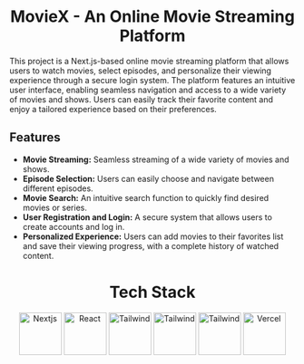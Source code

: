<h1 align="center">
   MovieX - An Online Movie Streaming Platform
</h1>

This project is a Next.js-based online movie streaming platform that allows users to watch movies, select episodes, and personalize their viewing experience through a secure login system. The platform features an intuitive user interface, enabling seamless navigation and access to a wide variety of movies and shows. Users can easily track their favorite content and enjoy a tailored experience based on their preferences.

## Features
- **Movie Streaming:** Seamless streaming of a wide variety of movies and shows.
- **Episode Selection:** Users can easily choose and navigate between different episodes.
- **Movie Search:** An intuitive search function to quickly find desired movies or series.
- **User Registration and Login:** A secure system that allows users to create accounts and log in.
- **Personalized Experience:** Users can add movies to their favorites list and save their viewing progress, with a complete history of watched content.

<h1 align="center">
  Tech Stack
</h1>
<div align="center">
  <img alt="Nextjs" src="https://www.drupal.org/files/project-images/nextjs-icon-dark-background.png" height="75" />
  <img alt="React" src="https://user-images.githubusercontent.com/42357900/218828330-592fc93d-d58f-4c78-95dd-4c48967a1619.png" height="75" />
  <img alt="Tailwind" src="https://user-images.githubusercontent.com/42357900/218828205-2228cc0e-8cdc-4f6a-9dd8-a5793dd8ffe9.svg" width="75" />
  <img alt="Tailwind" src="https://w7.pngwing.com/pngs/246/288/png-transparent-firebase-hd-logo.png" width="75" />
  <img alt="Tailwind" src="https://react-hook-form.com/images/logo/react-hook-form-logo-only.png" width="75" />
  <img alt="Vercel" src="https://user-images.githubusercontent.com/42357900/219872747-281e8987-9cbd-4cd9-b068-f0e8e23ad2bf.png" height="75" />
</div>
